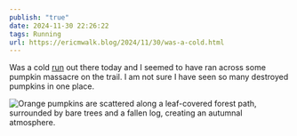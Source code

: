 ```yaml
---
publish: "true"
date: 2024-11-30 22:26:22
tags: Running
url: https://ericmwalk.blog/2024/11/30/was-a-cold.html
---
```


Was a cold [run](https://strava.com/activities/13019078047) out there today and I seemed to have ran across some pumpkin massacre on the trail. I am not sure I have seen so many destroyed pumpkins in one place.

![Orange pumpkins are scattered along a leaf-covered forest path, surrounded by bare trees and a fallen log, creating an autumnal atmosphere.](https://ericmwalk.blog/uploads/2024/img-1075.jpeg)